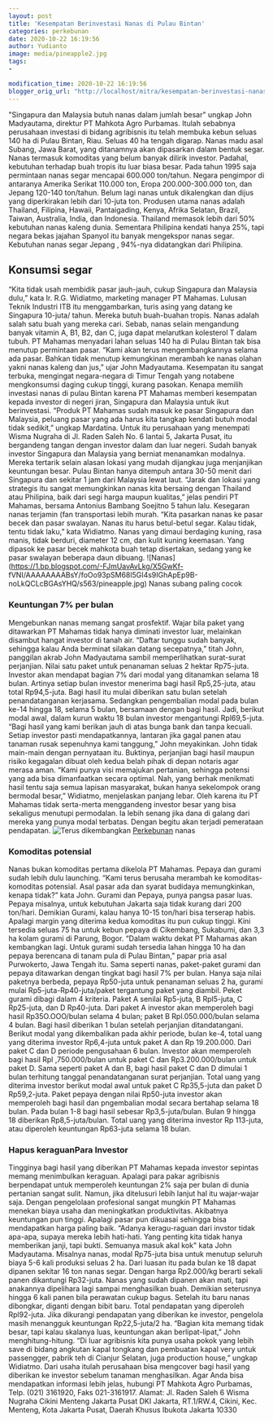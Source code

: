 ```yaml
---
layout: post
title: 'Kesempatan Berinvestasi Nanas di Pulau Bintan'
categories: perkebunan
date: 2020-10-22 16:19:56
author: Yudianto
image: media/pineapple2.jpg
tags:
- 

modification_time: 2020-10-22 16:19:56
blogger_orig_url: "http://localhost/mitra/kesempatan-berinvestasi-nanas-di-pulau.html"
---
```


"Singapura dan Malaysia butuh nanas dalam jumlah besar" ungkap John
Madyautama, direktur PT Mahkota Agro Purbamas. Itulah sebabnya perusahaan
investasi di bidang agribisnis itu telah membuka kebun seluas 140 ha di Pulau
Bintan, Riau. Seluas 40 ha tengah digarap. Nanas madu asal Subang, Jawa Barat,
yang ditanamnya akan dipasarkan dalam bentuk segar. Nanas termasuk komoditas
yang belum banyak dilirik investor. Padahal, kebutuhan terhadap buah tropis
itu luar biasa besar. Pada tahun 1995 saja permintaan nanas segar mencapai
600.000 ton/tahun. Negara pengimpor di antaranya Amerika Serikat 110.000 ton,
Eropa 200.000-300.000 ton, dan Jepang 120-140 ton/tahun. Belum lagi nanas
untuk dikalengkan dan dijus yang diperkirakan lebih dari 10-juta ton. Produsen
utama nanas adalah Thailand, Filipina, Hawaii, Pantaigading, Kenya, Afrika
Selatan, Brazil, Taiwan, Australia, India, dan Indonesia. Thailand memasok
lebih dari 50% kebutuhan nanas kaleng dunia. Sementara Philipina kendati hanya
25%, tapi negara bekas jajahan Spanyol itu banyak mengekspor nanas segar.
Kebutuhan nanas segar Jepang , 94%-nya didatangkan dari Philipina.

## Konsumsi segar

“Kita tidak usah membidik pasar jauh-jauh, cukup Singapura dan Malaysia dulu,”
kata Ir. R.G. Widiatmo, marketing manager PT Mahamas. Lulusan Teknik Industri
ITB itu menggambarkan, turis asing yang datang ke Singapura 10-juta/ tahun.
Mereka butuh buah-buahan tropis. Nanas adalah salah satu buah yang mereka
cari. Sebab, nanas selain mengandung banyak vitamin A, B1, B2, dan C, juga
dapat melarutkan kolesterol T dalam tubuh. PT Mahamas menyadari lahan seluas
140 ha di Pulau Bintan tak bisa menutup permintaan pasar. “Kami akan terus
mengembangkannya selama ada pasar. Bahkan tidak menutup kemungkinan merambah
ke nanas olahan yakni nanas kaleng dan jus,” ujar John Madyautama. Kesempatan
itu sangat terbuka, mengingat negara-negara di Timur Tengah yang notabene
mengkonsumsi daging cukup tinggi, kurang pasokan. Kenapa memilih investasi
nanas di pulau Bintan karena PT Mahamas memberi kesempatan kepada investor di
negeri jiran, Singapura dan Malaysia untuk ikut berinvestasi. “Produk PT
Mahamas sudah masuk ke pasar Singapura dan Malaysia, peluang pasar yang ada
harus kita tangkap kendati butuh modal tidak sedikit,” ungkap Mardatina. Untuk
itu perusahaan yang menempati Wisma Nugraha di Jl. Raden Saleh No. 6 lantai 5,
Jakarta Pusat, itu bergandeng tangan dengan investor dalam dan luar negeri.
Sudah banyak investor Singapura dan Malaysia yang berniat menanamkan modalnya.
Mereka tertarik selain alasan lokasi yang mudah dijangkau juga menjanjikan
keuntungan besar. Pulau Bintan hanya ditempuh antara 30-50 menit dari
Singapura dan sekitar 1 jam dari Malaysia lewat laut. “Jarak dan lokasi yang
strategis itu sangat memungkinkan nanas kita bersaing dengan Thailand atau
Philipina, baik dari segi harga maupun kualitas,” jelas pendiri PT Mahamas,
bersama Antonius Bambang Soejitno 5 tahun lalu. Kesegaran nanas terjamin (fan
transportasi lebih murah. “Kita pasarkan nanas ke pasar becek dan pasar
swalayan. Nanas itu harus betul-betul segar. Kalau tidak, tentu tidak laku,”
kata Widiatmo. Nanas yang dimaui berdaging kuning, rasa manis, tidak berduri,
diameter 12 cm, dan kulit kuning keemasan. Yang dipasok ke pasar becek mahkota
buah tetap disertakan, sedang yang ke pasar swalayan beberapa daun dibuang.
![Nanas](https://1.bp.blogspot.com/-FJmUavAvLkg/X5GwKf-
fVNI/AAAAAAAABsY/foOo93pSM68l5GI4s9IGhApEp9B-noLkQCLcBGAsYHQ/s563/pineapple.jpg)
Nanas subang paling cocok

### Keuntungan 7% per bulan

Mengebunkan nanas memang sangat prosfektif. Wajar bila paket yang ditawarkan
PT Mahamas tidak hanya diminati investor luar, melainkan disambut hangat
investor di tanah air. “Daftar tunggu sudah banyak, sehingga kalau Anda
berminat silakan datang secepatnya,” titah John, panggilan akrab John
Madyautama sambil memperlihatkan surat-surat perjanjian. Nilai satu paket
untuk penanaman seluas 2 hektar Rp75-juta. Investor akan mendapat bagian 7%
dari modal yang ditanamkan selama 18 bulan. Artinya setiap bulan investor
menerima bagi hasil Rp5,25-juta, atau total Rp94,5-juta. Bagi hasil itu mulai
diberikan satu bulan setelah penandatanganan kerjasama. Sedangkan pengembalian
modal pada bulan ke-14 hingga 18, selama 5 bulan, bersamaan dengan bagi hasil.
Jadi, berikut modal awal, dalam kurun waktu 18 bulan investor mengantungi
Rpl69,5-juta. “Bagi hasil yang kami berikan jauh di atas bunga bank dan tanpa
kecuali. Setiap investor pasti mendapatkannya, lantaran jika gagal panen atau
tanaman rusak sepenuhnya kami tanggung,” John meyakinkan. John tidak main-main
dengan pernyataan itu. Buktinya, perjanjian bagi hasil maupun risiko kegagalan
dibuat oleh kedua belah pihak di depan notaris agar merasa aman. “Kami punya
visi memajukan pertanian, sehingga potensi yang ada bisa dimanfaatkan secara
optimal. Nah, yang berhak menikmati hasil tentu saja semua lapisan masyarakat,
bukan hanya sekelompok orang bermodal besar,” Widiatmo, menjelaskan panjang
lebar. Oleh karena itu PT Mahamas tidak serta-merta menggandeng investor besar
yang bisa sekaligus menutupi permodalan. Ia lebih senang jika dana di galang
dari mereka yang punya modal terbatas. Dengan begitu akan terjadi pemerataan
pendapatan.  ![Terus
dikembangkan](https://1.bp.blogspot.com/-l0Sts78DBvs/X5GwKj1eNjI/AAAAAAAABsc/trjhVWXzbvQ4hLF5tulscyPMoNRH9i61gCLcBGAsYHQ/s749/pineapple1.jpg)
[Perkebunan](http://127.0.0.1/mitra/perkebunan "Perkebunan") nanas

### Komoditas potensial

Nanas bukan komoditas pertama dikelola PT Mahamas. Pepaya dan gurami sudah
lebih dulu launching. “Kami terus berusaha merambah ke komoditas-komoditas
potensial. Asal pasar ada dan syarat budidaya memungkinkan, kenapa tidak?”
kata John. Gurami dan Pepaya, punya pangsa pasar luas. Pepaya misalnya, untuk
kebutuhan Jakarta saja tidak kurang dari 200 ton/hari. Demikian Gurami, kalau
hanya 10-15 ton/hari bisa terserap habis. Apalagi margin yang diterima kedua
komoditas itu pun cukup tinggi. Kini tersedia seluas 75 ha untuk kebun pepaya
di Cikembang, Sukabumi, dan 3,3 ha kolam gurami di Parung, Bogor. “Dalam waktu
dekat PT Mahamas akan kembangkan lagi. Untuk gurami sudah tersedia lahan
hingga 10 ha dan pepaya berencana di tanam pula di Pulau Bintan,” papar pria
asal Purwokerto, Jawa Tengah itu. Sama seperti nanas, paket-paket gurami dan
pepaya ditawarkan dengan tingkat bagi hasil 7% per bulan. Hanya saja nilai
paketnya berbeda, pepaya Rp50-juta untuk penanaman seluas 2 ha, gurami mulai
Rp5-juta-Rp40-juta/paket tergantung paket yang diambil. Peket gurami dibagi
dalam 4 kriteria. Paket A senilai Rp5-juta, B Rpl5-juta, C Rp25-juta, dan D
Rp40-juta. Dari paket A investor akan memperoleh bagi hasil Rp35O.OOO/bulan
selama 4 bulan; paket B Rpl.050.000/bulan selama 4 bulan. Bagi hasil diberikan
1 bulan setelah perjanjian ditandatangani. Berikut modal yang dikembalikan
pada akhir periode, bulan ke-4, total uang yang diterima investor Rp6,4-juta
untuk paket A dan Rp 19.200.000. Dari paket C dan D periode pengusahaan 6
bulan. Investor akan memperoleh bagi hasil Rpl ,750.000/bulan untuk paket C
dan Rp3.200.000/bulan untuk paket D. Sama seperti paket A dan B, bagi hasil
paket C dan D dimulai 1 bulan terhitung tanggal penandatanganan surat
perjanjian. Total uang yang diterima investor berikut modal awal untuk paket C
Rp35,5-juta dan paket D Rp59,2-juta. Paket pepaya dengan nilai Rp50-juta
investor akan memperoleh bagi hasil dan pngembalian modal secara bertahap
selama 18 bulan. Pada bulan 1-8 bagi hasil sebesar Rp3,5-juta/bulan. Bulan 9
hingga 18 diberikan Rp8,5-juta/bulan. Total uang yang diterima investor Rp
113-juta, atau diperoleh keuntungan Rp63-juta selama 18 bulan.

### Hapus keraguanPara Investor

Tingginya bagi hasil yang diberikan PT Mahamas kepada investor sepintas memang
menimbulkan keraguan. Apalagi para pakar agribisnis berpendapat untuk
memperoleh keuntungan 2% saja per bulan di dunia pertanian sangat sulit.
Namun, jika ditelusuri lebih lanjut hal itu wajar-wajar saja. Dengan
pengelolaan profesional sangat mungkin PT Mahamas menekan biaya usaha dan
meningkatkan produktivitas. Akibatnya keuntungan pun tinggi. Apalagi pasar pun
dikuasai sehingga bisa mendapatkan harga paling baik. “Adanya keragu-raguan
dari invstor tidak apa-apa, supaya mereka lebih hati-hati. Yang penting kita
tidak hanya memberikan janji, tapi bukti. Semuanya masuk akal kok" kata John
Madyautama. Misalnya nanas, modal Rp75-juta bisa untuk menutup seluruh biaya
5-6 kali produksi seluas 2 ha. Dari luasan itu pada bulan ke 18 dapat dipanen
sekitar 16 ton nanas segar. Dengan harga Rp2.000/kg berarti sekali panen
dikantungi Rp32-juta. Nanas yang sudah dipanen akan mati, tapi anakannya
dipelihara lagi sampai menghasilkan buah. Demikian seterusnya hingga 6 kali
panen bila perawatan cukup bagus. Setelah itu baru nanas dibongkar, diganti
dengan bibit baru. Total pendapatan yang diperoleh Rpl92-juta. Jika dikurangi
pendapatan yang diberikan ke investor, pengelola masih menangguk keuntungan
Rp22,5-juta/2 ha. “Bagian kita memang tidak besar, tapi kalau skalanya luas,
keuntungan akan berlipat-lipat,” John menghitung-hitung. “Di luar agribisnis
kita punya usaha pokok yang lebih save di bidang angkutan kapal tongkang dan
pembuatan kapal very untuk passengger, pabrik teh di Cianjur Selatan, juga
production house,” ungkap Widiatmo. Dari usaha itulah perusahaan bisa
mengcover bagi hasil yang diberikan ke investor sebelum tanaman menghasilkan.
Agar Anda bisa mendapatkan informasi lebih jelas, hubungi PT Mahkota Agro
Purbamas, Telp. (021) 3161920, Faks 021-3161917. Alamat: Jl. Raden Saleh 6
Wisma Nugraha Cikini Menteng Jakarta Pusat DKI Jakarta, RT.1/RW.4, Cikini,
Kec. Menteng, Kota Jakarta Pusat, Daerah Khusus Ibukota Jakarta 10330


